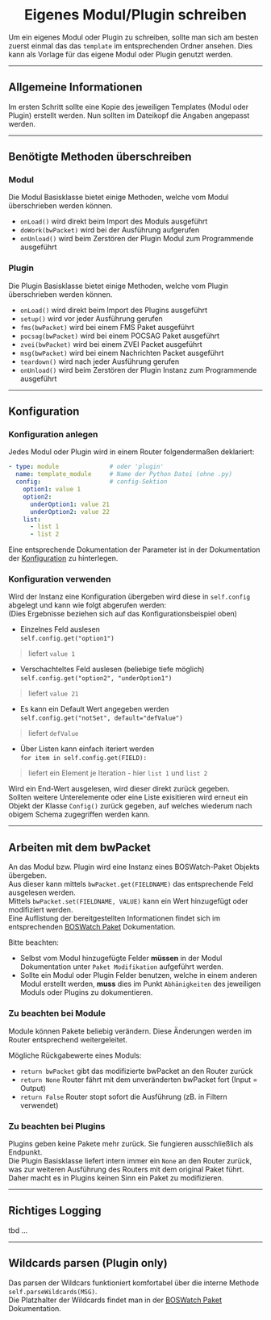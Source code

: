 # <center>Eigenes Modul/Plugin schreiben</center> 

Um ein eigenes Modul oder Plugin zu schreiben, sollte man sich am besten zuerst einmal das das `template` im entsprechenden Ordner ansehen. Dies kann als Vorlage für das eigene Modul oder Plugin genutzt werden.

---
## Allgemeine Informationen
Im ersten Schritt sollte eine Kopie des jeweiligen Templates (Modul oder Plugin) erstellt werden. Nun sollten im Dateikopf die Angaben angepasst werden.

---
## Benötigte Methoden überschreiben
### Modul
Die Modul Basisklasse bietet einige Methoden, welche vom Modul überschrieben werden können.

- `onLoad()` wird direkt beim Import des Moduls ausgeführt
- `doWork(bwPacket)` wird bei der Ausführung aufgerufen
- `onUnload()` wird beim Zerstören der Plugin Modul zum Programmende ausgeführt

### Plugin
Die Plugin Basisklasse bietet einige Methoden, welche vom Plugin überschrieben werden können.

- `onLoad()` wird direkt beim Import des Plugins ausgeführt
- `setup()` wird vor jeder Ausführung gerufen
- `fms(bwPacket)` wird bei einem FMS Paket ausgeführt
- `pocsag(bwPacket)` wird bei einem POCSAG Paket ausgeführt
- `zvei(bwPacket)` wird bei einem ZVEI Packet ausgeführt
- `msg(bwPacket)` wird bei einem Nachrichten Packet ausgeführt
- `teardown()` wird nach jeder Ausführung gerufen
- `onUnload()` wird beim Zerstören der Plugin Instanz zum Programmende ausgeführt

---
## Konfiguration
### Konfiguration anlegen
Jedes Modul oder Plugin wird in einem Router folgendermaßen deklariert:
```yaml
- type: module              # oder 'plugin'
  name: template_module     # Name der Python Datei (ohne .py)
  config:                   # config-Sektion
    option1: value 1
    option2:
      underOption1: value 21
      underOption2: value 22
    list:
      - list 1
      - list 2
```
Eine entsprechende Dokumentation der Parameter ist in der Dokumentation der [Konfiguration](../config.md) zu hinterlegen.

### Konfiguration verwenden
Wird der Instanz eine Konfiguration übergeben wird diese in `self.config` abgelegt und kann wie folgt abgerufen werden:  
(Dies Ergebnisse beziehen sich auf das Konfigurationsbeispiel oben)

- Einzelnes Feld auslesen  
`self.config.get("option1")`
> liefert `value 1`

- Verschachteltes Feld auslesen (beliebige tiefe möglich)  
`self.config.get("option2", "underOption1")`
> liefert `value 21`

- Es kann ein Default Wert angegeben werden  
`self.config.get("notSet", default="defValue")` 
> liefert `defValue`

 - Über Listen kann einfach iteriert werden  
`for item in self.config.get(FIELD):`
> liefert ein Element je Iteration - hier `list 1` und `list 2`

Wird ein End-Wert ausgelesen, wird dieser direkt zurück gegeben.  
Sollten weitere Unterelemente oder eine Liste exisitieren wird erneut ein Objekt der Klasse `Config()` zurück gegeben, auf welches wiederum nach obigem Schema zugegriffen werden kann.

---
## Arbeiten mit dem bwPacket
An das Modul bzw. Plugin wird eine Instanz eines BOSWatch-Paket Objekts übergeben.  
Aus dieser kann mittels `bwPacket.get(FIELDNAME)` das entsprechende Feld ausgelesen werden.  
Mittels `bwPacket.set(FIELDNAME, VALUE)` kann ein Wert hinzugefügt oder modifiziert werden.  
Eine Auflistung der bereitgestellten Informationen findet sich im entsprechenden [BOSWatch Paket](packet.md) Dokumentation.

Bitte beachten:

- Selbst vom Modul hinzugefügte Felder **müssen** in der Modul Dokumentation unter `Paket Modifikation` aufgeführt werden.
- Sollte ein Modul oder Plugin Felder benutzen, welche in einem anderen Modul erstellt werden, **muss** dies im Punkt `Abhänigkeiten` des jeweiligen Moduls oder Plugins zu dokumentieren.

### Zu beachten bei Module
Module können Pakete beliebig verändern. Diese Änderungen werden im Router entsprechend weitergeleitet.

Mögliche Rückgabewerte eines Moduls:

- `return bwPacket` gibt das modifizierte bwPacket an den Router zurück
- `return None` Router fährt mit dem unveränderten bwPacket fort (Input = Output)
- `return False` Router stopt sofort die Ausführung (zB. in Filtern verwendet)

### Zu beachten bei Plugins
Plugins geben keine Pakete mehr zurück. Sie fungieren ausschließlich als Endpunkt.  
Die Plugin Basisklasse liefert intern immer ein `None` an den Router zurück,
was zur weiteren Ausführung des Routers mit dem original Paket führt. Daher macht es in Plugins keinen Sinn ein Paket zu modifizieren.
 
---
## Richtiges Logging
 tbd ... 
 
---
## Wildcards parsen (Plugin only)
Das parsen der Wildcars funktioniert komfortabel über die interne Methode `self.parseWildcards(MSG)`.  
Die Platzhalter der Wildcards findet man in der [BOSWatch Paket](packet.md) Dokumentation.
